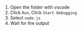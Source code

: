 1. Open the folder with vscode
2. Click `Run`, Click `Start Debugging`
3. Select `node.js`
4. Wait for the output
